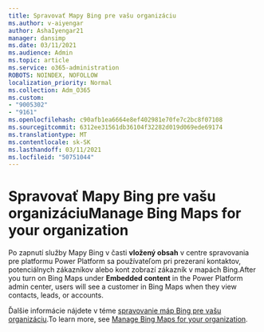 ```yaml
---
title: Spravovať Mapy Bing pre vašu organizáciu
ms.author: v-aiyengar
author: AshaIyengar21
manager: dansimp
ms.date: 03/11/2021
ms.audience: Admin
ms.topic: article
ms.service: o365-administration
ROBOTS: NOINDEX, NOFOLLOW
localization_priority: Normal
ms.collection: Adm_O365
ms.custom:
- "9005302"
- "9161"
ms.openlocfilehash: c90afb1ea6664e8ef402981e70fe7c2bc8f07108
ms.sourcegitcommit: 6312ee31561db36104f32282d019d069ede69174
ms.translationtype: MT
ms.contentlocale: sk-SK
ms.lasthandoff: 03/11/2021
ms.locfileid: "50751044"
---
```

# <a name="manage-bing-maps-for-your-organization"></a><span data-ttu-id="9b588-102">Spravovať Mapy Bing pre vašu organizáciu</span><span class="sxs-lookup"><span data-stu-id="9b588-102">Manage Bing Maps for your organization</span></span>

<span data-ttu-id="9b588-103">Po zapnutí služby Mapy Bing v časti **vložený obsah** v centre spravovania pre platformu Power Platform sa používateľom pri prezeraní kontaktov, potenciálnych zákazníkov alebo kont zobrazí zákazník v mapách Bing.</span><span class="sxs-lookup"><span data-stu-id="9b588-103">After you turn on Bing Maps under **Embedded content** in the Power Platform admin center, users will see a customer in Bing Maps when they view contacts, leads, or accounts.</span></span>

<span data-ttu-id="9b588-104">Ďalšie informácie nájdete v téme [spravovanie máp Bing pre vašu organizáciu](https://go.microsoft.com/fwlink/?linkid=2152757).</span><span class="sxs-lookup"><span data-stu-id="9b588-104">To learn more, see [Manage Bing Maps for your organization](https://go.microsoft.com/fwlink/?linkid=2152757).</span></span>